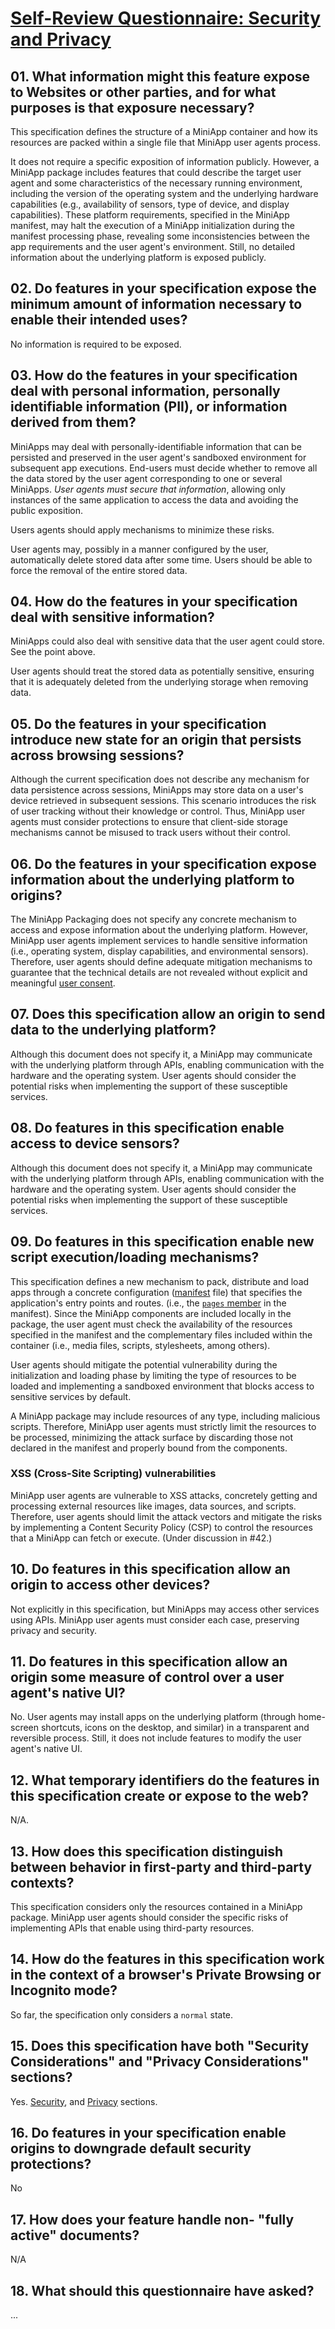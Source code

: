 # [Self-Review Questionnaire: Security and Privacy](https://w3ctag.github.io/security-questionnaire/)

## 01. What information might this feature expose to Websites or other parties, and for what purposes is that exposure necessary?

This specification defines the structure of a MiniApp container and how its resources are packed within a single file that MiniApp user agents process. 

It does not require a specific exposition of information publicly. However, a MiniApp package includes features that could describe the target user agent and some characteristics of the necessary running environment, including the version of the operating system and the underlying hardware capabilities (e.g., availability of sensors, type of device, and display capabilities). These platform requirements, specified in the MiniApp manifest, may halt the execution of a MiniApp initialization during the manifest processing phase, revealing some inconsistencies between the app requirements and the user agent's environment. Still, no detailed information about the underlying platform is exposed publicly.

## 02. Do features in your specification expose the minimum amount of information necessary to enable their intended uses?

No information is required to be exposed.

## 03. How do the features in your specification deal with personal information, personally identifiable information (PII), or information derived from them?

MiniApps may deal with personally-identifiable information that can be persisted and preserved in the user agent's sandboxed environment for subsequent app executions. End-users must decide whether to remove all the data stored by the user agent corresponding to one or several MiniApps. _User agents must secure that information_, allowing only instances of the same application to access the data and avoiding the public exposition.       

Users agents should apply mechanisms to minimize these risks.

User agents may, possibly in a manner configured by the user, automatically delete stored data after some time. Users should be able to force the removal of the entire stored data. 

## 04. How do the features in your specification deal with sensitive information?

MiniApps could also deal with sensitive data that the user agent could store. See the point above.

User agents should treat the stored data as potentially sensitive, ensuring that it is adequately deleted from the underlying storage when removing data.

## 05. Do the features in your specification introduce new state for an origin that persists across browsing sessions?

Although the current specification does not describe any mechanism for data persistence across sessions, MiniApps may store data on a user's device retrieved in subsequent sessions. This scenario introduces the risk of user tracking without their knowledge or control. Thus, MiniApp user agents must consider protections to ensure that client-side storage mechanisms cannot be misused to track users without their control. 

## 06. Do the features in your specification expose information about the underlying platform to origins?

The MiniApp Packaging does not specify any concrete mechanism to access and expose information about the underlying platform. However,   MiniApp user agents implement services to handle sensitive information (i.e., operating system, display capabilities, and environmental sensors). Therefore, user agents should define adequate mitigation mechanisms to guarantee that the technical details are not revealed without explicit and meaningful [user consent](https://www.w3.org/TR/design-principles/#consent).

## 07. Does this specification allow an origin to send data to the underlying platform?

Although this document does not specify it, a MiniApp may communicate with the underlying platform through APIs, enabling communication with the hardware and the operating system. User agents should consider the potential risks when implementing the support of these susceptible services. 

## 08. Do features in this specification enable access to device sensors?

Although this document does not specify it, a MiniApp may communicate with the underlying platform through APIs, enabling communication with the hardware and the operating system. User agents should consider the potential risks when implementing the support of these susceptible services. 

## 09. Do features in this specification enable new script execution/loading mechanisms?

This specification defines a new mechanism to pack, distribute and load apps through a concrete configuration ([manifest](https://www.w3.org/TR/miniapp-manifest) file) that specifies the application's entry points and routes. (i.e., the [`pages` member](https://www.w3.org/TR/miniapp-manifest/#pages-member) in the manifest). Since the MiniApp components are included locally in the package, the user agent must check the availability of the resources specified in the manifest and the complementary files included within the container (i.e., media files, scripts, stylesheets, among others). 

User agents should mitigate the potential vulnerability during the initialization and loading phase by limiting the type of resources to be loaded and implementing a sandboxed environment that blocks access to sensitive services by default.

A MiniApp package may include resources of any type, including malicious scripts. Therefore, MiniApp user agents must strictly limit the resources to be processed, minimizing the attack surface by discarding those not declared in the manifest and properly bound from the components. 

### XSS (Cross-Site Scripting) vulnerabilities 

MiniApp user agents are vulnerable to XSS attacks, concretely getting and processing external resources like images, data sources, and scripts. Therefore, user agents should limit the attack vectors and mitigate the risks by implementing a Content Security Policy (CSP) to control the resources that a MiniApp can fetch or execute. (Under discussion in #42.)

## 10. Do features in this specification allow an origin to access other devices?

Not explicitly in this specification, but MiniApps may access other services using APIs. MiniApp user agents must consider each case, preserving privacy and security.  

## 11. Do features in this specification allow an origin some measure of control over a user agent's native UI?

No. User agents may install apps on the underlying platform (through home-screen shortcuts, icons on the desktop, and similar) in a transparent and reversible process. Still, it does not include features to modify the user agent's native UI.  

## 12. What temporary identifiers do the features in this specification create or expose to the web?

N/A.

## 13. How does this specification distinguish between behavior in first-party and third-party contexts?

This specification considers only the resources contained in a MiniApp package. MiniApp user agents should consider the specific risks of implementing APIs that enable using third-party resources.

## 14. How do the features in this specification work in the context of a browser's  Private Browsing or Incognito mode?

So far, the specification only considers a `normal` state.

## 15. Does this specification have both "Security Considerations" and "Privacy Considerations" sections?

Yes. [Security](https://www.w3.org/TR/miniapp-packaging/#sec-security), and [Privacy](https://www.w3.org/TR/miniapp-packaging/#sec-privacy) sections.

## 16. Do features in your specification enable origins to downgrade default security protections?

No

## 17. How does your feature handle non- "fully active" documents?

N/A

## 18. What should this questionnaire have asked?

...